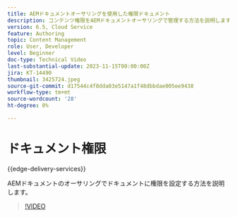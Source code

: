 ```yaml
---
title: AEMドキュメントオーサリングを使用した権限ドキュメント
description: コンテンツ権限をAEMドキュメントオーサリングで管理する方法を説明します。
version: 6.5, Cloud Service
feature: Authoring
topic: Content Management
role: User, Developer
level: Beginner
doc-type: Technical Video
last-substantial-update: 2023-11-15T00:00:00Z
jira: KT-14490
thumbnail: 3425724.jpeg
source-git-commit: d17544c4f8dda03e5147a1f48dbbdae005ee9438
workflow-type: tm+mt
source-wordcount: '28'
ht-degree: 0%

---
```



# ドキュメント権限

{{edge-delivery-services}}

AEMドキュメントのオーサリングでドキュメントに権限を設定する方法を説明します。

>[!VIDEO](https://video.tv.adobe.com/v/3425724/?learn=on)
